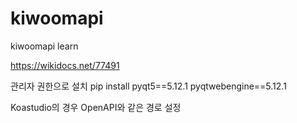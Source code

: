 # kiwoomapi
kiwoomapi learn

https://wikidocs.net/77491

관리자 권한으로 설치
pip install pyqt5==5.12.1 pyqtwebengine==5.12.1

Koastudio의 경우 OpenAPI와 같은 경로 설정
